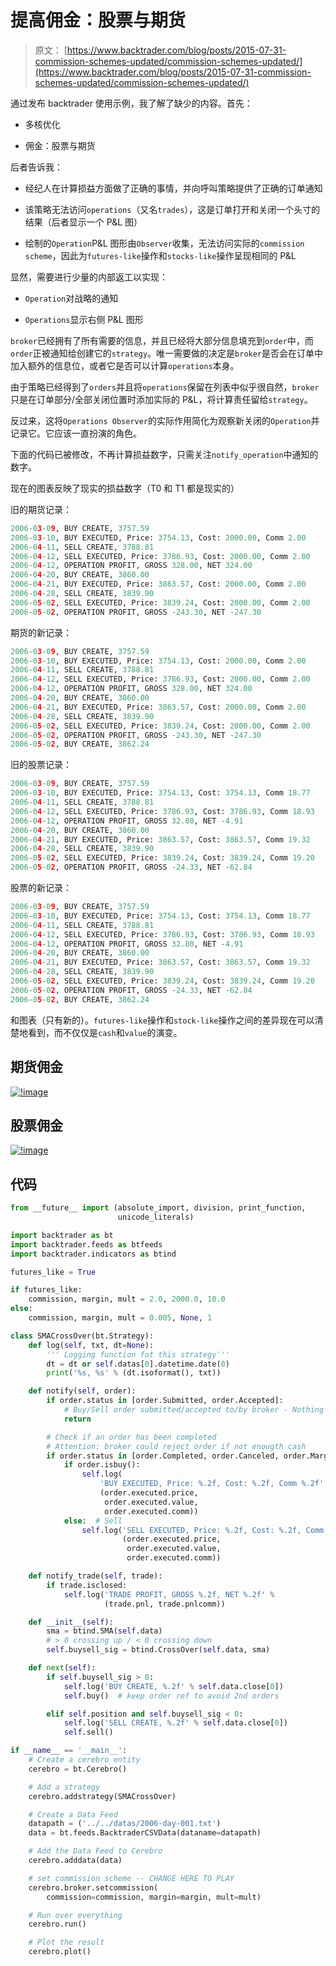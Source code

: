 # 提高佣金：股票与期货

> 原文： [https://www.backtrader.com/blog/posts/2015-07-31-commission-schemes-updated/commission-schemes-updated/](https://www.backtrader.com/blog/posts/2015-07-31-commission-schemes-updated/commission-schemes-updated/)

通过发布 backtrader 使用示例，我了解了缺少的内容。首先：

*   多核优化

*   佣金：股票与期货

后者告诉我：

*   经纪人在计算损益方面做了正确的事情，并向呼叫策略提供了正确的订单通知

*   该策略无法访问`operations`（又名`trades`），这是订单打开和关闭一个头寸的结果（后者显示一个 P&L 图）

*   绘制的`Operation`P&L 图形由`Observer`收集，无法访问实际的`commission scheme`，因此为`futures-like`操作和`stocks-like`操作呈现相同的 P&L

显然，需要进行少量的内部返工以实现：

*   `Operation`对战略的通知

*   `Operations`显示右侧 P&L 图形

`broker`已经拥有了所有需要的信息，并且已经将大部分信息填充到`order`中，而`order`正被通知给创建它的`strategy`。唯一需要做的决定是`broker`是否会在订单中加入额外的信息位，或者它是否可以计算`operations`本身。

由于策略已经得到了`orders`并且将`operations`保留在列表中似乎很自然，`broker`只是在订单部分/全部关闭位置时添加实际的 P&L，将计算责任留给`strategy`。

反过来，这将`Operations Observer`的实际作用简化为观察新关闭的`Operation`并记录它。它应该一直扮演的角色。

下面的代码已被修改，不再计算损益数字，只需关注`notify_operation`中通知的数字。

现在的图表反映了现实的损益数字（T0 和 T1 都是现实的）

旧的期货记录：

```py
2006-03-09, BUY CREATE, 3757.59
2006-03-10, BUY EXECUTED, Price: 3754.13, Cost: 2000.00, Comm 2.00
2006-04-11, SELL CREATE, 3788.81
2006-04-12, SELL EXECUTED, Price: 3786.93, Cost: 2000.00, Comm 2.00
2006-04-12, OPERATION PROFIT, GROSS 328.00, NET 324.00
2006-04-20, BUY CREATE, 3860.00
2006-04-21, BUY EXECUTED, Price: 3863.57, Cost: 2000.00, Comm 2.00
2006-04-28, SELL CREATE, 3839.90
2006-05-02, SELL EXECUTED, Price: 3839.24, Cost: 2000.00, Comm 2.00
2006-05-02, OPERATION PROFIT, GROSS -243.30, NET -247.30 
```

期货的新记录：

```py
2006-03-09, BUY CREATE, 3757.59
2006-03-10, BUY EXECUTED, Price: 3754.13, Cost: 2000.00, Comm 2.00
2006-04-11, SELL CREATE, 3788.81
2006-04-12, SELL EXECUTED, Price: 3786.93, Cost: 2000.00, Comm 2.00
2006-04-12, OPERATION PROFIT, GROSS 328.00, NET 324.00
2006-04-20, BUY CREATE, 3860.00
2006-04-21, BUY EXECUTED, Price: 3863.57, Cost: 2000.00, Comm 2.00
2006-04-28, SELL CREATE, 3839.90
2006-05-02, SELL EXECUTED, Price: 3839.24, Cost: 2000.00, Comm 2.00
2006-05-02, OPERATION PROFIT, GROSS -243.30, NET -247.30
2006-05-02, BUY CREATE, 3862.24 
```

旧的股票记录：

```py
2006-03-09, BUY CREATE, 3757.59
2006-03-10, BUY EXECUTED, Price: 3754.13, Cost: 3754.13, Comm 18.77
2006-04-11, SELL CREATE, 3788.81
2006-04-12, SELL EXECUTED, Price: 3786.93, Cost: 3786.93, Comm 18.93
2006-04-12, OPERATION PROFIT, GROSS 32.80, NET -4.91
2006-04-20, BUY CREATE, 3860.00
2006-04-21, BUY EXECUTED, Price: 3863.57, Cost: 3863.57, Comm 19.32
2006-04-28, SELL CREATE, 3839.90
2006-05-02, SELL EXECUTED, Price: 3839.24, Cost: 3839.24, Comm 19.20
2006-05-02, OPERATION PROFIT, GROSS -24.33, NET -62.84 
```

股票的新记录：

```py
2006-03-09, BUY CREATE, 3757.59
2006-03-10, BUY EXECUTED, Price: 3754.13, Cost: 3754.13, Comm 18.77
2006-04-11, SELL CREATE, 3788.81
2006-04-12, SELL EXECUTED, Price: 3786.93, Cost: 3786.93, Comm 18.93
2006-04-12, OPERATION PROFIT, GROSS 32.80, NET -4.91
2006-04-20, BUY CREATE, 3860.00
2006-04-21, BUY EXECUTED, Price: 3863.57, Cost: 3863.57, Comm 19.32
2006-04-28, SELL CREATE, 3839.90
2006-05-02, SELL EXECUTED, Price: 3839.24, Cost: 3839.24, Comm 19.20
2006-05-02, OPERATION PROFIT, GROSS -24.33, NET -62.84
2006-05-02, BUY CREATE, 3862.24 
```

和图表（只有新的）。`futures-like`操作和`stock-like`操作之间的差异现在可以清楚地看到，而不仅仅是`cash`和`value`的演变。

## 期货佣金

[![!image](img/c7fac4a655850567f4e077b6fd13a5ad.png)](../commission-futures-updated.png)

## 股票佣金

[![!image](img/51b5f90f9665ecb3e5aecbb3d4ad750f.png)](../commission-stocks-updated.png)

## 代码

```py
from __future__ import (absolute_import, division, print_function,
                        unicode_literals)

import backtrader as bt
import backtrader.feeds as btfeeds
import backtrader.indicators as btind

futures_like = True

if futures_like:
    commission, margin, mult = 2.0, 2000.0, 10.0
else:
    commission, margin, mult = 0.005, None, 1

class SMACrossOver(bt.Strategy):
    def log(self, txt, dt=None):
        ''' Logging function fot this strategy'''
        dt = dt or self.datas[0].datetime.date(0)
        print('%s, %s' % (dt.isoformat(), txt))

    def notify(self, order):
        if order.status in [order.Submitted, order.Accepted]:
            # Buy/Sell order submitted/accepted to/by broker - Nothing to do
            return

        # Check if an order has been completed
        # Attention: broker could reject order if not enougth cash
        if order.status in [order.Completed, order.Canceled, order.Margin]:
            if order.isbuy():
                self.log(
                    'BUY EXECUTED, Price: %.2f, Cost: %.2f, Comm %.2f' %
                    (order.executed.price,
                     order.executed.value,
                     order.executed.comm))
            else:  # Sell
                self.log('SELL EXECUTED, Price: %.2f, Cost: %.2f, Comm %.2f' %
                         (order.executed.price,
                          order.executed.value,
                          order.executed.comm))

    def notify_trade(self, trade):
        if trade.isclosed:
            self.log('TRADE PROFIT, GROSS %.2f, NET %.2f' %
                     (trade.pnl, trade.pnlcomm))

    def __init__(self):
        sma = btind.SMA(self.data)
        # > 0 crossing up / < 0 crossing down
        self.buysell_sig = btind.CrossOver(self.data, sma)

    def next(self):
        if self.buysell_sig > 0:
            self.log('BUY CREATE, %.2f' % self.data.close[0])
            self.buy()  # keep order ref to avoid 2nd orders

        elif self.position and self.buysell_sig < 0:
            self.log('SELL CREATE, %.2f' % self.data.close[0])
            self.sell()

if __name__ == '__main__':
    # Create a cerebro entity
    cerebro = bt.Cerebro()

    # Add a strategy
    cerebro.addstrategy(SMACrossOver)

    # Create a Data Feed
    datapath = ('../../datas/2006-day-001.txt')
    data = bt.feeds.BacktraderCSVData(dataname=datapath)

    # Add the Data Feed to Cerebro
    cerebro.adddata(data)

    # set commission scheme -- CHANGE HERE TO PLAY
    cerebro.broker.setcommission(
        commission=commission, margin=margin, mult=mult)

    # Run over everything
    cerebro.run()

    # Plot the result
    cerebro.plot() 
```